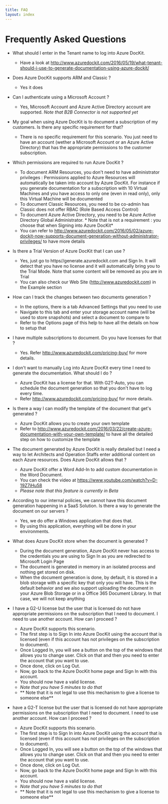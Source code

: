 ```yaml
---
title: FAQ
layout: index
---
```

# Frequently Asked Questions

* What should I enter in the Tenant name to log into Azure DocKit.
  * Have a look at http://www.azuredockit.com/2016/05/19/what-tenant-should-i-use-to-generate-documentation-using-azure-dockit/

* Does Azure DocKit supports ARM and Classic ?
  * Yes it does

* Can I authenticate using a Microsoft Account ?
  * Yes, Microsoft Account and Azure Active Directory account are supported. *Note that B2B Connector is not supported yet*

* My goal when using Azure DocKit is to document a subscription of my customers. Is there any specific requirement for that?
  * There is no specific requirement for this scenario. You just need to have an account (wether a Microsoft Account or an Azure Active Directory) that has the appropriate permissions to the customer subscription.

* Which permissions are required to run Azure DocKit ?
  * To document ARM Resources, you don't need to have administrator privileges : Permissions applied to Azure Resources will automatically be taken into account by Azure DocKit. For instance if you generate documentation for a subscription with 10 Virtual Machines and you have access to only one (even in read only), only this Virtual Machine will be documented
  * To document Classic Resources, you need to be co-admin has Classic does not offer RBAC (Role Based Access Control)
  * To document Azure Active Directory, you need to be Azure Active Directory Global Administrator. * Note that is not a requirement : you choose that when Signing into Azure DocKit*
  * You can refer to http://www.azuredockit.com/2016/05/02/azure-dockit-now-supports-document-generation-without-administrator-privileges/ to have more details

* Is there a Trial Version of Azure DocKit that I can use ?
  * Yes, just go to https//generate.azuredockit.com and Sign In. It will detect that you have no license and it will automatically bring you to the Trial Mode. Note that some content will be removed as you are in Trial
  * You can also check our Web Site (http://www.azuredockit.com) in the Example section

* How can I track the changes between two documents generation ?
  * In the options, there is a tab Advanced Settings that you need to use
  * Navigate to this tab and enter your storage account name (will be used to store snapshots) and select a document to compare to
  * Refer to the Options page of this help to have all the details on how to setup that

* I have multiple subscriptions to document. Do you have licenses for that ?
  * Yes. Refer http://www.azuredockit.com/pricing-buy/ for more details.

* I don't want to manually Log into Azure DocKit every time I need to generate the documentation. What should I do ?
  * Azure DocKit has a license for that. With G2T-Auto, you can schedule the document generation so that you don't have to log every time.
  * Refer http://www.azuredockit.com/pricing-buy/ for more details.

* Is there a way I can modify the template of the document that get's generated ?
  * Azure DocKit allows you to create your own template
  * Refer to http://www.azuredockit.com/2016/03/22/create-azure-documentation-with-your-own-template/ to have all the detailed step on how to customize the template

* The document generated by Azure DocKit is really detailed but I need a way to let Architects and Operation Staffs enter additional content on each Azure resources. Does Azure DocKit allows that ?
  * Azure DocKit offer a Word Add-In to add custom documentation in the Word Document.
  * You can check the video at https://www.youtube.com/watch?v=D-19Z7iHu58
  * *Please note that this feature is currently in Beta*

* According to our internal policies, we cannot have this document generation happening in a SaaS Solution. Is there a way to generate the document on our servers ?
  * Yes, we do offer a Windows application that does that.
  * By using this application, everything will be done in your environments.

* What does Azure DocKit store when the document is generated ?
  * During the document generation, Azure DocKit never has access to the credentials you are using to Sign In as you are redirected to Microsoft Login Page
  * The document is generated in memory in an isolated process and nothing get stored on disk.
  * When the document generation is done, by default, it is stored in a blob storage with a specific key that only you will have. This is the default behavior and we also support uploading the document in your Azure Blob Storage or in a Office 365 Document Library. In that case, we will not keep anything

* I have a G2-U license but the user that is licensed do not have appropriate permissions on the subscription that I need to document. I need to use another account. How can I proceed ?
  * Azure DocKit supports this scenario.
  * The first step is to Sign In into Azure DocKit using the account that is licensed (even if this account has not privileges on the subscription to document).
  * Once Logged In, you will see a button on the top of the windows that allows you to change user. Click on that and then you need to enter the account that you want to use.
  * Once done, click on Log Out.
  * Now, go back to the Azure DocKit home page and Sign In with this account.
  * You should now have a valid license.
  * *Note that you have 5 minutes to do that*
  * ** Note that it is not legal to use this mechanism to give a license to someone else**

* have a G2-T license but the user that is licensed do not have appropriate permissions on the subscription that I need to document. I need to use another account. How can I proceed ?
  * Azure DocKit supports this scenario.
  * The first step is to Sign In into Azure DocKit using the account that is licensed (even if this account has not privileges on the subscription to document).
  * Once Logged In, you will see a button on the top of the windows that allows you to change user. Click on that and then you need to enter the account that you want to use.
  * Once done, click on Log Out.
  * Now, go back to the Azure DocKit home page and Sign In with this account.
  * You should now have a valid license.
  * *Note that you have 5 minutes to do that*
  * ** Note that it is not legal to use this mechanism to give a license to someone else**
